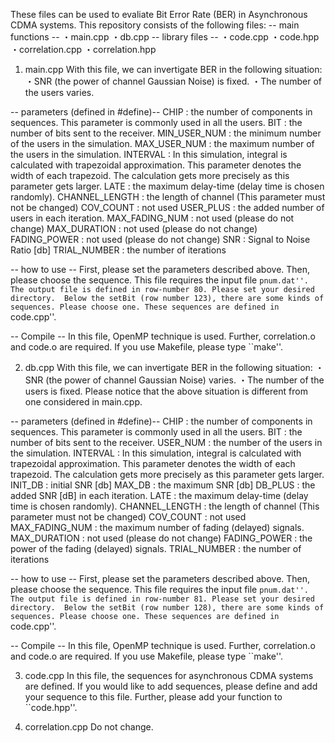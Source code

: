 These files can be used to evaliate Bit Error Rate (BER) in Asynchronous CDMA systems.
This repository consists of the following files:
-- main functions --
・main.cpp
・db.cpp
-- library files --
・code.cpp
・code.hpp
・correlation.cpp
・correlation.hpp

1. main.cpp
With this file, we can invertigate BER in the following situation:
・SNR (the power of channel Gaussian Noise) is fixed. 
・The number of the users varies.

-- parameters (defined in #define)--
CHIP : the number of components in sequences. This parameter is commonly used in all the users.
BIT : the number of bits sent to the receiver.
MIN_USER_NUM : the minimum number of the users in the simulation.
MAX_USER_NUM : the maximum number of the users in the simulation.
INTERVAL : In this simulation, integral is calculated with trapezoidal approximation. This parameter denotes the width of each trapezoid. The calculation gets more precisely as this parameter gets larger.
LATE : the maximum delay-time (delay time is chosen randomly).
CHANNEL_LENGTH : the length of channel (This parameter must not be changed)
COV_COUNT : not used
USER_PLUS : the added number of users in each iteration.
MAX_FADING_NUM : not used (please do not change)
MAX_DURATION :  not used (please do not change)
FADING_POWER :  not used (please do not change)
SNR : Signal to Noise Ratio [db]
TRIAL_NUMBER : the number of iterations

-- how to use --
First, please set the parameters described above. Then, please choose the sequence.
This file requires the input file ``pnum.dat''.
The output file is defined in row-number 80. Please set your desired directory. 
Below the setBit (row number 123), there are some kinds of sequences. Please choose one.
These sequences are defined in ``code.cpp''.

-- Compile --
In this file, OpenMP technique is used. Further, correlation.o and code.o are required.
If you use Makefile, please type ``make''.

2. db.cpp
With this file, we can invertigate BER in the following situation:
・SNR (the power of channel Gaussian Noise) varies. 
・The number of the users is fixed.
Please notice that the above situation is different from one considered in main.cpp.

-- parameters (defined in #define)--
CHIP : the number of components in sequences. This parameter is commonly used in all the users.
BIT : the number of bits sent to the receiver.
USER_NUM : the number of the users in the simulation.
INTERVAL : In this simulation, integral is calculated with trapezoidal approximation. This parameter denotes the width of each trapezoid. The calculation gets more precisely as this parameter gets larger.
INIT_DB : initial SNR [db]
MAX_DB : the maximum SNR [db]
DB_PLUS : the added SNR [dB] in each iteration.
LATE : the maximum delay-time (delay time is chosen randomly).
CHANNEL_LENGTH : the length of channel (This parameter must not be changed)
COV_COUNT : not used
MAX_FADING_NUM : the maximum number of fading (delayed) signals.
MAX_DURATION :  not used (please do not change)
FADING_POWER :  the power of the fading (delayed) signals.
TRIAL_NUMBER : the number of iterations

-- how to use --
First, please set the parameters described above. Then, please choose the sequence.
This file requires the input file ``pnum.dat''.
The output file is defined in row-number 81. Please set your desired directory. 
Below the setBit (row number 128), there are some kinds of sequences. Please choose one.
These sequences are defined in ``code.cpp''.

-- Compile --
In this file, OpenMP technique is used. Further, correlation.o and code.o are required.
If you use Makefile, please type ``make''.

3. code.cpp
In this file, the sequences for asynchronous CDMA systems are defined.
If you would like to add sequences, please define and add your sequence to this file. Further, please add your function to ``code.hpp''.

4. correlation.cpp
Do not change.